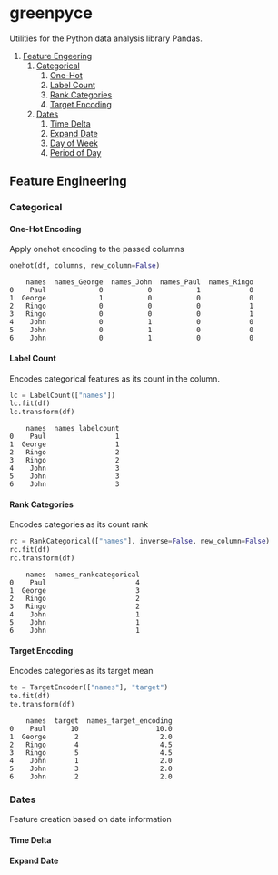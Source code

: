 # greenpyce
Utilities for the Python data analysis library Pandas.

1. [Feature Engeering](#feature-engineering)  
    1. [Categorical](#categorical)  
         1. [One-Hot](#one-hot-encoding)  
         2. [Label Count](#label-count)  
         3. [Rank Categories](#rank-categories)  
         4. [Target Encoding](#target-encoding)  
    2. [Dates](#dates)  
         1. [Time Delta](#time-delta)  
		 2. [Expand Date](#expand-date)  
		 3. [Day of Week](#day-of-week)  
		 4. [Period of Day](#period-of-day)

## Feature Engineering  <a name="#feature_engineering"> </a>
### Categorical
#### One-Hot Encoding
Apply onehot encoding to the passed columns
  
```python
onehot(df, columns, new_column=False)
```
  
```
    names  names_George  names_John  names_Paul  names_Ringo
0    Paul             0           0           1            0
1  George             1           0           0            0
2   Ringo             0           0           0            1
3   Ringo             0           0           0            1
4    John             0           1           0            0
5    John             0           1           0            0
6    John             0           1           0            0
```

#### Label Count  
Encodes categorical features as its count in the column.

```python
lc = LabelCount(["names"])
lc.fit(df)
lc.transform(df)
```

```
    names  names_labelcount
0    Paul                 1
1  George                 1
2   Ringo                 2
3   Ringo                 2
4    John                 3
5    John                 3
6    John                 3

```

#### Rank Categories	  

Encodes categories as its count rank

```python
rc = RankCategorical(["names"], inverse=False, new_column=False)
rc.fit(df)
rc.transform(df)
```
  
```
    names  names_rankcategorical
0    Paul                      4
1  George                      3
2   Ringo                      2
3   Ringo                      2
4    John                      1
5    John                      1
6    John                      1

```

#### Target Encoding

Encodes categories as its target mean

```python
te = TargetEncoder(["names"], "target")
te.fit(df)
te.transform(df)
```
  
```
    names  target  names_target_encoding
0    Paul      10                   10.0
1  George       2                    2.0
2   Ringo       4                    4.5
3   Ringo       5                    4.5
4    John       1                    2.0
5    John       3                    2.0
6    John       2                    2.0

```
### Dates
Feature creation based on date information  

#### Time Delta

#### Expand Date
